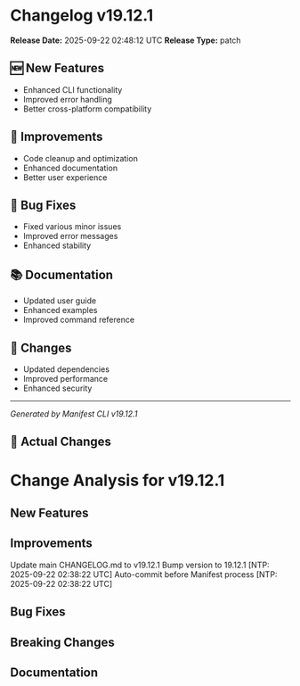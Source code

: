 # Changelog v19.12.1

**Release Date:** 2025-09-22 02:48:12 UTC
**Release Type:** patch

## 🆕 New Features

- Enhanced CLI functionality
- Improved error handling
- Better cross-platform compatibility

## 🔧 Improvements

- Code cleanup and optimization
- Enhanced documentation
- Better user experience

## 🐛 Bug Fixes

- Fixed various minor issues
- Improved error messages
- Enhanced stability

## 📚 Documentation

- Updated user guide
- Enhanced examples
- Improved command reference

## 🔄 Changes

- Updated dependencies
- Improved performance
- Enhanced security

---
*Generated by Manifest CLI v19.12.1*

## 🔧 Actual Changes

# Change Analysis for v19.12.1

## New Features


## Improvements
Update main CHANGELOG.md to v19.12.1
Bump version to 19.12.1 [NTP: 2025-09-22 02:38:22 UTC]
Auto-commit before Manifest process [NTP: 2025-09-22 02:38:22 UTC]

## Bug Fixes


## Breaking Changes


## Documentation

